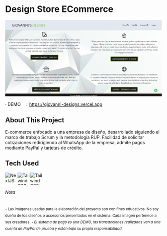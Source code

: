 # Design Store ECommerce

![giovanni's designs](/public/app.png)

· DEMO    :  https://giovanni-designs.vercel.app

## About This Project

E-commerce enfocado a una empresa de diseño, desarrollado siguiendo el marco de trabajo Scrum y la metodología RUP. Facilidad de solicitar cotizaciones redirigiendo al WhatsApp de la empresa, admite pagos mediante PayPal y tarjetas de crédito.

## Tech Used
<img align="left" alt="NextJS" width="40px" height="40px" src="https://seeklogo.com/images/N/next-js-logo-8FCFF51DD2-seeklogo.com.png" />
<img align="left" alt="Tailwind CSS" width="40px" height="40px" src="https://upload.wikimedia.org/wikipedia/commons/d/d5/Tailwind_CSS_Logo.svg" />
<img align="left" alt="Tailwind CSS" width="40px" height="40px" src="https://cdn.iconscout.com/icon/free/png-256/mongodb-5-1175140.png" />

<br/>
<br/>

###### Nota

<sub>- Las imágenes usadas para la elaboración del proyecto son con fines educativos.
  No soy dueño de los diseños o accesorios presentados en el sistema. Cada imagen pertenece a sus creadores. *- El sistema de pago es una DEMO, las transacciones realizadas van a una cuenta de PayPal de prueba y están bajo su propia responsabilidad.*
</sub>
